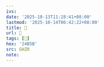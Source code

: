 ```yaml
---
ivs:
date: '2025-10-13T11:28:41+08:00'
lastmod: '2025-10-14T06:42:22+08:00'
title: 󰞎
url: 󰞎
tags: [𤭛]
hex: '24B5B'
src: GHZR
note:
---
```

